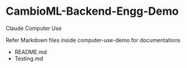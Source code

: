 # CambioML-Backend-Engg-Demo
Claude Computer Use

Refer Markdown files inside computer-use-demo for documentations
- README.md
- Testing.md
